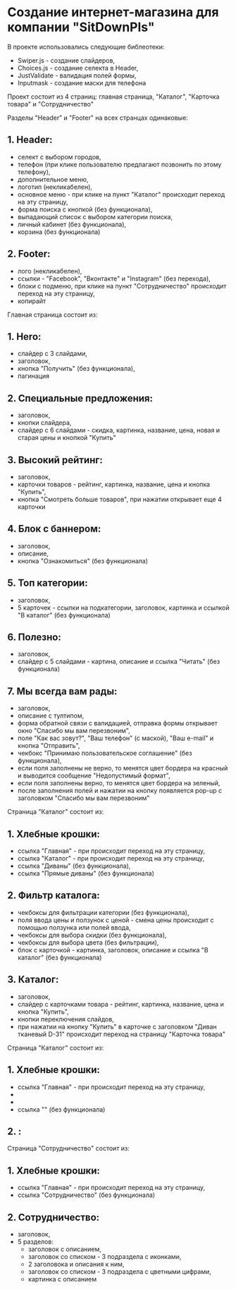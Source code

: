 # Создание интернет-магазина для компании "SitDownPls"

В проекте использовались следующие библеотеки:

- Swiper.js - создание слайдеров,
- Choices.js - создание селекта в Header,
- JustValidate - валидация полей формы,
- Inputmask - создание маски для телефона

Проект состоит из 4 страниц: главная страница, "Каталог", "Карточка товара" и "Сотрудничество"

Разделы "Header" и "Footer" на всех странцах одинаковые:

## 1. Header:
- селект с выбором городов,
- телефон (при клике пользователю предлагают позвонить по этому телефону),
- дополнительное меню,
- логотип (некликабелен),
- основное меню - при клике на пункт "Каталог" происходит переход на эту страницу,
- форма поиска с кнопкой (без функционала),
- выпадающий список с выбором категории поиска,
- личный кабинет (без функционала),
- корзина (без функционала)

## 2. Footer:
- лого (некликабелен),
- ссылки - "Facebook", "Вконтакте" и "Instagram" (без перехода),
- блоки с подменю, при клике на пункт "Сотрудничество" происходит переход на эту страницу, 
- копирайт

Главная страница состоит из:

## 1. Hero:
- слайдер с 3 слайдами,
- заголовок,
- кнопка "Получить" (без функционала),
- пагинация

## 2. Специальные предложения:
- заголовок,
- кнопки слайдера,
- слайдер с 6 слайдами - скидка, картинка, название, цена, новая и старая цены и кнопкой "Купить"

## 3. Высокий рейтинг:
- заголовок,
- карточки товаров - рейтинг, картинка, название, цена и кнопка "Купить",
- кнопка "Смотреть больше товаров", при нажатии открывает еще 4 карточки

## 4. Блок с баннером:
- заголовок,
- описание,
- кнопка "Ознакомиться" (без функционала)

## 5. Топ категории:
- заголовок,
- 5 карточек - ссылки на подкатегории, заголовок, картинка и ссылкой "В каталог" (без функционала)

## 6. Полезно:
- заголовок,
- слайдер с 5 слайдами - картина, описание и ссылка "Читать" (без функционала)

## 7. Мы всегда вам рады:
- заголовок,
- описание с тултипом,
- форма обратной связи с валидацией, отправка формы открывает окно "Спасибо мы вам перезвоним",
- поле "Как вас зовут?", "Ваш телефон" (с маской), "Ваш e-mail" и кнопка "Отправить",
- чекбокс "Принимаю пользовательское соглашение" (без функционала),
- если поля заполнены не верно, то менятся цвет бордера на красный и выводится сообщение "Недопустимый формат",
- если поля заполнены верно, то менятся цвет бордера на зеленый,
- после заполнения полей и нажатии на кнопку появляется pop-up с заголовком "Спасибо мы вам перезвоним"

Страница "Каталог" состоит из:

## 1. Хлебные крошки:
- ссылка "Главная" - при происходит переход на эту страницу,
- ссылка "Каталог" - при происходит переход на эту страницу,
- ссылка "Диваны" (без функционала),
- ссылка "Прямые диваны" (без функционала)

## 2. Фильтр каталога:
- чекбоксы для фильтрации категории (без функционала),
- поля ввода цены и ползунок с ценой - смена цены происходит с помощью ползунка или полей ввода,
- чекбоксы для выбора скидки (без функционала),
- чекбоксы для выбора цвета (без фильтрации),
- блок с карточкой - картинка, заголовок, описание и ссылка "В каталог" (без функционала)

## 3. Каталог:
- заголовок,
- слайдер с карточками товара - рейтинг, картинка, название, цена и кнопка "Купить",
- кнопки переключения слайдов,
- при нажатии на кнопку "Купить" в карточке с заголовком "Диван тканевый D-31" происходит переход на страницу "Карточка товара"

Страница "Каталог" состоит из:

## 1. Хлебные крошки:
- ссылка "Главная" - при происходит переход на эту страницу,
- 
- 
- ссылка "" (без функционала)

## 2. :








Страница "Сотрудничество" состоит из:

## 1. Хлебные крошки:
- ссылка "Главная" - при происходит переход на эту страницу,
- ссылка "Сотрудничество" (без функционала)

## 2. Сотрудничество:
- заголовок,
- 5 разделов:
  - заголовок с описанием,
  - заголовок со списком - 3 подраздела с иконками,
  - 2 заголовока и описания к ним,
  - заголовок со списком - 3 подраздела с цветными цифрами,
  - картинка c описанием
